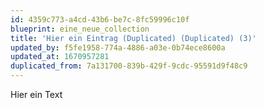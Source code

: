 ```yaml
---
id: 4359c773-a4cd-43b6-be7c-8fc59996c10f
blueprint: eine_neue_collection
title: 'Hier ein Eintrag (Duplicated) (Duplicated) (3)'
updated_by: f5fe1958-774a-4886-a03e-0b74ece8600a
updated_at: 1670957281
duplicated_from: 7a131700-839b-429f-9cdc-95591d9f48c9
---
```

Hier ein Text
